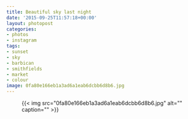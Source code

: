 ```yaml
---
title: Beautiful sky last night
date: '2015-09-25T11:57:18+00:00'
layout: photopost
categories:
- photos
- instagram
tags:
- sunset
- sky
- barbican
- smithfields
- market
- colour
image: 0fa80e166eb1a3ad6a1eab6dcbb6d8b6.jpg
---
```


<figure class="photo photo--square">
  {{< img src="0fa80e166eb1a3ad6a1eab6dcbb6d8b6.jpg" alt="" caption="" >}}

</figure>




